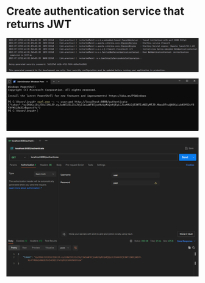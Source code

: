 # Create authentication service that returns JWT 

![output_1.png](jwt_practice/Outputs/output_1.png)

![output_2.png](jwt_practice/Outputs/output_2.png)

![output_3.png](jwt_practice/Outputs/output_3.png)

